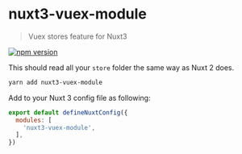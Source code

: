 # nuxt3-vuex-module

> Vuex stores feature for Nuxt3 

[![npm version](https://badge.fury.io/js/nuxt3-vuex-module.svg)](https://badge.fury.io/js/nuxt3-vuex-module)

This should read all your `store` folder the same way as Nuxt 2 does.

```bash
yarn add nuxt3-vuex-module
```

Add to your Nuxt 3 config file as following:

```js
export default defineNuxtConfig({
  modules: [
    'nuxt3-vuex-module',
  ],
})
```
